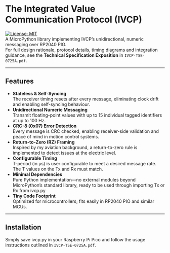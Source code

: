 # The Integrated Value Communication Protocol (IVCP)
[![License: MIT](https://img.shields.io/badge/License-MIT-blue.svg)](LICENSE)  
A MicroPython library implementing IVCP’s unidirectional, numeric messaging over RP2040 PIO.  
For full design rationale, protocol details, timing diagrams and integration guidance, see the **Technical Specification Exposition** in `IVCP-TSE-0725A.pdf`.

---

## Features

- **Stateless & Self-Syncing**  
  The receiver timing resets after every message, eliminating clock drift and enabling self-syncing behaviour.
- **Unidirectional Numeric Messaging**  
  Transmit floating-point values with up to 15 individual tagged identifiers at up to 100 Hz.
- **CRC-8 (0x07) Error Detection**  
  Every message is CRC checked, enabling receiver-side validation and peace of mind in motion control systems.
- **Return-to-Zero (RZ) Framing**  
  Inspired by my aviation background, a return-to-zero rule is implemented to detect issues at the electric level.
- **Configurable Timing**  
  T-period (in μs) is user configurable to meet a desired message rate. The T values on the Tx and Rx must match.
- **Minimal Dependencies**  
  Pure Python implementation—no external modules beyond MicroPython’s standard library, ready to be used through importing Tx or Rx from ivcp.py
- **Tiny Code Footprint**  
  Optimized for microcontrollers; fits easily in RP2040 PIO and similar MCUs.

---

## Installation

Simply save ivcp.py in your Raspberry Pi Pico and follow the usage instructions outlined in `IVCP-TSE-0725A.pdf`.
